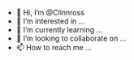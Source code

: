 
- 👋 Hi, I’m @Clinnross
- 👀 I’m interested in ...
- 🌱 I’m currently learning ...
- 💞️ I’m looking to collaborate on ...
- 📫 How to reach me ...

<!---
Clinnross/Clinnross is a ✨ special ✨ repository because its `README.md` (this file) appears on your GitHub profile.
You can click the Preview link to take a look at your changes.
--->
